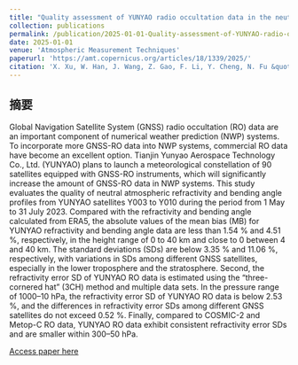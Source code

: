 ```yaml
---
title: "Quality assessment of YUNYAO radio occultation data in the neutral atmosphere"
collection: publications
permalink: /publication/2025-01-01-Quality-assessment-of-YUNYAO-radio-occultation-data-in-the-neutral-atmosphere
date: 2025-01-01
venue: 'Atmospheric Measurement Techniques'
paperurl: 'https://amt.copernicus.org/articles/18/1339/2025/'
citation: 'X. Xu, W. Han, J. Wang, Z. Gao, F. Li, Y. Cheng, N. Fu &quot;Quality assessment of YUNYAO radio occultation data in the neutral atmosphere.&quot; Atmospheric Measurement Techniques, 2025.'
---
```

## 摘要

Global Navigation Satellite System (GNSS) radio occultation (RO) data are an important component of numerical weather prediction (NWP) systems. To incorporate more GNSS-RO data into NWP systems, commercial RO data have become an excellent option. Tianjin Yunyao Aerospace Technology Co., Ltd. (YUNYAO) plans to launch a meteorological constellation of 90 satellites equipped with GNSS-RO instruments, which will significantly increase the amount of GNSS-RO data in NWP systems. This study evaluates the quality of neutral atmospheric refractivity and bending angle profiles from YUNYAO satellites Y003 to Y010 during the period from 1 May to 31 July 2023. Compared with the refractivity and bending angle calculated from ERA5, the absolute values of the mean bias (MB) for YUNYAO refractivity and bending angle data are less than 1.54 % and 4.51 %, respectively, in the height range of 0 to 40 km and close to 0 between 4 and 40 km. The standard deviations (SDs) are below 3.35 % and 11.06 %, respectively, with variations in SDs among different GNSS satellites, especially in the lower troposphere and the stratosphere. Second, the refractivity error SD of YUNYAO RO data is estimated using the “three-cornered hat” (3CH) method and multiple data sets. In the pressure range of 1000–10 hPa, the refractivity error SD of YUNYAO RO data is below 2.53 %, and the differences in refractivity error SDs among different GNSS satellites do not exceed 0.52 %. Finally, compared to COSMIC-2 and Metop-C RO data, YUNYAO RO data exhibit consistent refractivity error SDs and are smaller within 300–50 hPa.

[Access paper here](https://amt.copernicus.org/articles/18/1339/2025/)
